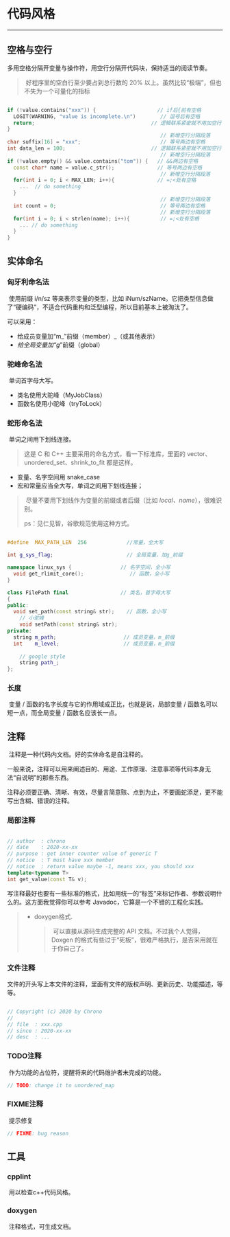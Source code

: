 # 代码风格

---



## 空格与空行

​		多用空格分隔开变量与操作符，用空行分隔开代码块，保持适当的阅读节奏。

> ​		好程序里的空白行至少要占到总行数的 20% 以上。虽然比较“极端”，但也不失为一个可量化的指标

```c++

if (!value.contains("xxx")) {                    // if后{前有空格
  LOGIT(WARNING, "value is incomplete.\n")        // 逗号后有空格
  return;                                      // 逻辑联系紧密就不用加空行
}
                                                  // 新增空行分隔段落
char suffix[16] = "xxx";                          // 等号两边有空格
int data_len = 100;                            // 逻辑联系紧密就不用加空行
                                                  // 新增空行分隔段落
if (!value.empty() && value.contains("tom")) {   // &&两边有空格
  const char* name = value.c_str();              // 等号两边有空格
                                                  // 新增空行分隔段落
  for(int i = 0; i < MAX_LEN; i++){              // =;<处有空格
    ...  // do something
  }
                                                  // 新增空行分隔段落
  int count = 0;                                  // 等号两边有空格
                                                  // 新增空行分隔段落
  for(int i = 0; i < strlen(name); i++){          // =;<处有空格
    ... // do something  
  }
}
```



## 实体命名

### 匈牙利命名法

​		使用前缀 i/n/sz 等来表示变量的类型，比如 iNum/szName。它把类型信息做了“硬编码”，不适合代码重构和泛型编程，所以目前基本上被淘汰了。

可以采用：

- 给成员变量加“m_”前缀（member）_（或其他表示）
- _给全局变量加“g_”前缀（global）

### 驼峰命名法

​		单词首字母大写。

- 类名使用大驼峰（MyJobClass）
- 函数名使用小驼峰（tryToLock）

### 蛇形命名法

​		单词之间用下划线连接。

> 这是 C 和 C++ 主要采用的命名方式，看一下标准库，里面的 vector、unordered_set、shrink_to_fit 都是这样。

- 变量、名字空间用 snake_case
- 宏和常量应当全大写，单词之间用下划线连接；

> ​		尽量不要用下划线作为变量的前缀或者后缀（比如 _local、name_），很难识别。
>
> ps：见仁见智，谷歌规范使用这种方式。



```c++

#define  MAX_PATH_LEN  256             //常量，全大写

int g_sys_flag;                        // 全局变量，加g_前缀

namespace linux_sys {                // 名字空间，全小写
  void get_rlimit_core();               // 函数，全小写
}

class FilePath final                 // 类名，首字母大写
{
public:
  void set_path(const string& str);    // 函数，全小写
    // 小驼峰
    void setPath(const string& str);
private:  
  string m_path;                      // 成员变量，m_前缀 
  int    m_level;                     // 成员变量，m_前缀
    
    // google style
    string path_;
};


```

### 长度

​		变量 / 函数的名字长度与它的作用域成正比，也就是说，局部变量 / 函数名可以短一点，而全局变量 / 函数名应该长一点。



## 注释

​		注释是一种代码内文档。好的实体命名是自注释的。

​		一般来说，注释可以用来阐述目的、用途、工作原理、注意事项等代码本身无法“自说明”的那些东西。

​		注释必须要正确、清晰、有效，尽量言简意赅、点到为止，不要画蛇添足，更不能写出含糊、错误的注释。

### 局部注释

```c++

// author  : chrono
// date    : 2020-xx-xx
// purpose : get inner counter value of generic T
// notice  : T must have xxx member
// notice  : return value maybe -1, means xxx, you should xxx
template<typename T>
int get_value(const T& v);
```

​		写注释最好也要有一些标准的格式，比如用统一的“标签”来标记作者、参数说明什么的。这方面我觉得你可以参考 Javadoc，它算是一个不错的工程化实践。

> - doxygen格式.
>
>   > ​		可以直接从源码生成完整的 API 文档。不过我个人觉得，Doxgen 的格式有些过于“死板”，很难严格执行，是否采用就在于你自己了。

### 文件注释

​		文件的开头写上本文件的注释，里面有文件的版权声明、更新历史、功能描述，等等。

```c++

// Copyright (c) 2020 by Chrono
//
// file  : xxx.cpp
// since : 2020-xx-xx
// desc  : ...
```

### TODO注释

​		作为功能的占位符，提醒将来的代码维护者未完成的功能。

```c++
// TODO: change it to unordered_map
```



### FIXME注释

​		提示修复

```c++
// FIXME: bug reason
```



## 工具

### cpplint

​		用以检查c++代码风格。

### doxygen

​		注释格式，可生成文档。